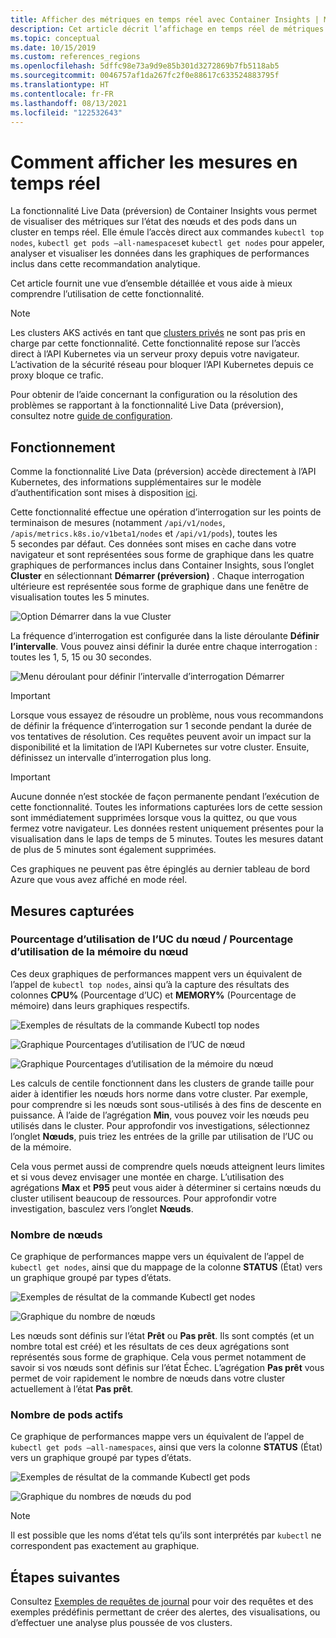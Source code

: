 ```yaml
---
title: Afficher des métriques en temps réel avec Container Insights | Microsoft Docs
description: Cet article décrit l’affichage en temps réel de métriques sans l’utilisation de kubectl avec Container Insights.
ms.topic: conceptual
ms.date: 10/15/2019
ms.custom: references_regions
ms.openlocfilehash: 5dffc98e73a9d9e85b301d3272869b7fb5118ab5
ms.sourcegitcommit: 0046757af1da267fc2f0e88617c633524883795f
ms.translationtype: HT
ms.contentlocale: fr-FR
ms.lasthandoff: 08/13/2021
ms.locfileid: "122532643"
---
```

# <a name="how-to-view-metrics-in-real-time"></a>Comment afficher les mesures en temps réel

La fonctionnalité Live Data (préversion) de Container Insights vous permet de visualiser des métriques sur l’état des nœuds et des pods dans un cluster en temps réel. Elle émule l’accès direct aux commandes `kubectl top nodes`, `kubectl get pods –all-namespaces`et `kubectl get nodes` pour appeler, analyser et visualiser les données dans les graphiques de performances inclus dans cette recommandation analytique.

Cet article fournit une vue d’ensemble détaillée et vous aide à mieux comprendre l’utilisation de cette fonctionnalité.

>[!NOTE]
>Les clusters AKS activés en tant que [clusters privés](https://azure.microsoft.com/updates/aks-private-cluster/) ne sont pas pris en charge par cette fonctionnalité. Cette fonctionnalité repose sur l’accès direct à l’API Kubernetes via un serveur proxy depuis votre navigateur. L’activation de la sécurité réseau pour bloquer l’API Kubernetes depuis ce proxy bloque ce trafic.

Pour obtenir de l’aide concernant la configuration ou la résolution des problèmes se rapportant à la fonctionnalité Live Data (préversion), consultez notre [guide de configuration](container-insights-livedata-setup.md).

## <a name="how-it-works"></a>Fonctionnement

Comme la fonctionnalité Live Data (préversion) accède directement à l’API Kubernetes, des informations supplémentaires sur le modèle d’authentification sont mises à disposition [ici](https://kubernetes.io/docs/concepts/overview/kubernetes-api/).

Cette fonctionnalité effectue une opération d’interrogation sur les points de terminaison de mesures (notamment `/api/v1/nodes`, `/apis/metrics.k8s.io/v1beta1/nodes` et `/api/v1/pods`), toutes les 5 secondes par défaut. Ces données sont mises en cache dans votre navigateur et sont représentées sous forme de graphique dans les quatre graphiques de performances inclus dans Container Insights, sous l’onglet **Cluster** en sélectionnant **Démarrer (préversion)** . Chaque interrogation ultérieure est représentée sous forme de graphique dans une fenêtre de visualisation toutes les 5 minutes.

![Option Démarrer dans la vue Cluster](./media/container-insights-livedata-metrics/cluster-view-go-live-example-01.png)

La fréquence d’interrogation est configurée dans la liste déroulante **Définir l’intervalle**. Vous pouvez ainsi définir la durée entre chaque interrogation : toutes les 1, 5, 15 ou 30 secondes.

![Menu déroulant pour définir l’intervalle d’interrogation Démarrer](./media/container-insights-livedata-metrics/cluster-view-polling-interval-dropdown.png)

>[!IMPORTANT]
>Lorsque vous essayez de résoudre un problème, nous vous recommandons de définir la fréquence d’interrogation sur 1 seconde pendant la durée de vos tentatives de résolution. Ces requêtes peuvent avoir un impact sur la disponibilité et la limitation de l’API Kubernetes sur votre cluster. Ensuite, définissez un intervalle d’interrogation plus long.

>[!IMPORTANT]
>Aucune donnée n’est stockée de façon permanente pendant l’exécution de cette fonctionnalité. Toutes les informations capturées lors de cette session sont immédiatement supprimées lorsque vous la quittez, ou que vous fermez votre navigateur. Les données restent uniquement présentes pour la visualisation dans le laps de temps de 5 minutes. Toutes les mesures datant de plus de 5 minutes sont également supprimées.

Ces graphiques ne peuvent pas être épinglés au dernier tableau de bord Azure que vous avez affiché en mode réel.

## <a name="metrics-captured"></a>Mesures capturées

### <a name="node-cpu-utilization---node-memory-utilization-"></a>Pourcentage d’utilisation de l’UC du nœud / Pourcentage d’utilisation de la mémoire du nœud

Ces deux graphiques de performances mappent vers un équivalent de l’appel de `kubectl top nodes`, ainsi qu’à la capture des résultats des colonnes **CPU%** (Pourcentage d’UC) et **MEMORY%** (Pourcentage de mémoire) dans leurs graphiques respectifs.

![Exemples de résultats de la commande Kubectl top nodes](./media/container-insights-livedata-metrics/kubectl-top-nodes-example.png)

![Graphique Pourcentages d’utilisation de l’UC de nœud](./media/container-insights-livedata-metrics/cluster-view-node-cpu-util.png)

![Graphique Pourcentages d’utilisation de la mémoire du nœud](./media/container-insights-livedata-metrics/cluster-view-node-memory-util.png)

Les calculs de centile fonctionnent dans les clusters de grande taille pour aider à identifier les nœuds hors norme dans votre cluster. Par exemple, pour comprendre si les nœuds sont sous-utilisés à des fins de descente en puissance. À l’aide de l’agrégation **Min**, vous pouvez voir les nœuds peu utilisés dans le cluster. Pour approfondir vos investigations, sélectionnez l’onglet **Nœuds**, puis triez les entrées de la grille par utilisation de l’UC ou de la mémoire.

Cela vous permet aussi de comprendre quels nœuds atteignent leurs limites et si vous devez envisager une montée en charge. L’utilisation des agrégations **Max** et **P95** peut vous aider à déterminer si certains nœuds du cluster utilisent beaucoup de ressources. Pour approfondir votre investigation, basculez vers l’onglet **Nœuds**.

### <a name="node-count"></a>Nombre de nœuds

Ce graphique de performances mappe vers un équivalent de l’appel de `kubectl get nodes`, ainsi que du mappage de la colonne **STATUS** (État) vers un graphique groupé par types d’états.

![Exemples de résultat de la commande Kubectl get nodes](./media/container-insights-livedata-metrics/kubectl-get-nodes-example.png)

![Graphique du nombre de nœuds](./media/container-insights-livedata-metrics/cluster-view-node-count-01.png)

Les nœuds sont définis sur l’état **Prêt** ou **Pas prêt**. Ils sont comptés (et un nombre total est créé) et les résultats de ces deux agrégations sont représentés sous forme de graphique.
Cela vous permet notamment de savoir si vos nœuds sont définis sur l’état Échec. L’agrégation **Pas prêt** vous permet de voir rapidement le nombre de nœuds dans votre cluster actuellement à l’état **Pas prêt**.

### <a name="active-pod-count"></a>Nombre de pods actifs

Ce graphique de performances mappe vers un équivalent de l’appel de `kubectl get pods –all-namespaces`, ainsi que vers la colonne **STATUS** (État) vers un graphique groupé par types d’états.

![Exemples de résultat de la commande Kubectl get pods](./media/container-insights-livedata-metrics/kubectl-get-pods-example.png)

![Graphique du nombres de nœuds du pod](./media/container-insights-livedata-metrics/cluster-view-node-pod-count.png)

>[!NOTE]
>Il est possible que les noms d’état tels qu’ils sont interprétés par `kubectl` ne correspondent pas exactement au graphique.

## <a name="next-steps"></a>Étapes suivantes

Consultez [Exemples de requêtes de journal](container-insights-log-query.md) pour voir des requêtes et des exemples prédéfinis permettant de créer des alertes, des visualisations, ou d’effectuer une analyse plus poussée de vos clusters.
